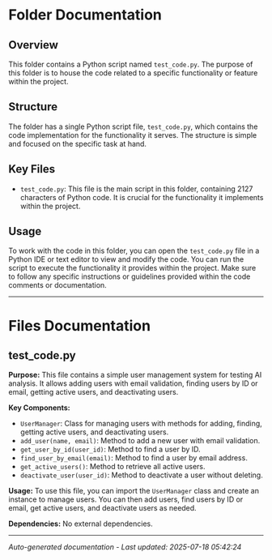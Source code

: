 # Folder Documentation

## Overview
This folder contains a Python script named `test_code.py`. The purpose of this folder is to house the code related to a specific functionality or feature within the project.

## Structure
The folder has a single Python script file, `test_code.py`, which contains the code implementation for the functionality it serves. The structure is simple and focused on the specific task at hand.

## Key Files
- `test_code.py`: This file is the main script in this folder, containing 2127 characters of Python code. It is crucial for the functionality it implements within the project.

## Usage
To work with the code in this folder, you can open the `test_code.py` file in a Python IDE or text editor to view and modify the code. You can run the script to execute the functionality it provides within the project. Make sure to follow any specific instructions or guidelines provided within the code comments or documentation.

---

# Files Documentation

## test_code.py

**Purpose:** This file contains a simple user management system for testing AI analysis. It allows adding users with email validation, finding users by ID or email, getting active users, and deactivating users.

**Key Components:**
- `UserManager`: Class for managing users with methods for adding, finding, getting active users, and deactivating users.
- `add_user(name, email)`: Method to add a new user with email validation.
- `get_user_by_id(user_id)`: Method to find a user by ID.
- `find_user_by_email(email)`: Method to find a user by email address.
- `get_active_users()`: Method to retrieve all active users.
- `deactivate_user(user_id)`: Method to deactivate a user without deleting.

**Usage:** To use this file, you can import the `UserManager` class and create an instance to manage users. You can then add users, find users by ID or email, get active users, and deactivate users as needed.

**Dependencies:** No external dependencies.

---
*Auto-generated documentation - Last updated: 2025-07-18 05:42:24*
